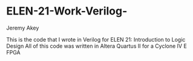# ELEN-21-Work-Verilog-
Jeremy Akey

This is the code that I wrote in Verilog for ELEN 21: Introduction to Logic Design
All of this code was written in Altera Quartus II for a Cyclone IV E FPGA

